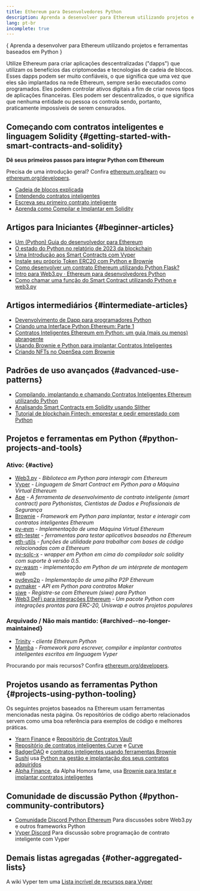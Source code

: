 ```yaml
---
title: Ethereum para Desenvolvedores Python
description: Aprenda a desenvolver para Ethereum utilizando projetos e ferramentas baseados em Python
lang: pt-br
incomplete: true
---
```


{
<FeaturedText>Aprenda a desenvolver para Ethereum utilizando projetos e ferramentas baseados em Python</FeaturedText>
}

Utilize Ethereum para criar aplicações descentralizadas ("dapps") que utilizam os benefícios das criptomoedas e tecnologias de cadeia de blocos. Esses dapps podem ser muito confiáveis, o que significa que uma vez que eles são implantados na rede Ethereum, sempre serão executados como programados. Eles podem controlar ativos digitais a fim de criar novos tipos de aplicações financeiras. Eles podem ser descentralizados, o que significa que nenhuma entidade ou pessoa os controla sendo, portanto, praticamente impossíveis de serem censurados.

## Começando com contratos inteligentes e linguagem Solidity \{#getting-started-with-smart-contracts-and-solidity}

**Dê seus primeiros passos para integrar Python com Ethereum**

Precisa de uma introdução geral? Confira [ethereum.org/learn](/learn/) ou [ethereum.org/developers](/developers/).

- [Cadeia de blocos explicada](https://kauri.io/article/d55684513211466da7f8cc03987607d5/blockchain-explained)
- [Entendendo contratos inteligentes](https://kauri.io/article/e4f66c6079e74a4a9b532148d3158188/ethereum-101-part-5-the-smart-contract)
- [Escreva seu primeiro contrato inteligente](https://kauri.io/article/124b7db1d0cf4f47b414f8b13c9d66e2/remix-ide-your-first-smart-contract)
- [Aprenda como Compilar e Implantar em Solidity](https://kauri.io/article/973c5f54c4434bb1b0160cff8c695369/understanding-smart-contract-compilation-and-deployment)

## Artigos para Iniciantes \{#beginner-articles}

- [Um (Python) Guia do desenvolvedor para Ethereum](https://snakecharmers.ethereum.org/a-developers-guide-to-ethereum-pt-1/)
- [O estado do Python no relatório de 2023 da blockchain](https://tradingstrategy.ai/blog/the-state-of-python-in-blockchain-in-2023)
- [Uma Introdução aos Smart Contracts com Vyper](https://kauri.io/#collections/Getting%20Started/an-introduction-to-smart-contracts-with-vyper/)
- [Instale seu próprio Token ERC20 com Python e Brownie](https://betterprogramming.pub/python-blockchain-token-deployment-tutorial-create-an-erc20-77a5fd2e1a58)
- [Como desenvolver um contrato Ethereum utilizando Python Flask?](https://medium.com/coinmonks/how-to-develop-ethereum-contract-using-python-flask-9758fe65976e)
- [Intro para Web3.py · Ethereum para desenvolvedores Python](https://www.dappuniversity.com/articles/web3-py-intro)
- [Como chamar uma função do Smart Contract utilizando Python e web3.py](https://stackoverflow.com/questions/57580702/how-to-call-a-smart-contract-function-using-python-and-web3-py)

## Artigos intermediários \{#intermediate-articles}

- [Devenvolvimento de Dapp para programadores Python](https://levelup.gitconnected.com/dapps-development-for-python-developers-f52b32b54f28)
- [Criando uma Interface Python Ethereum: Parte 1](https://hackernoon.com/creating-a-python-ethereum-interface-part-1-4d2e47ea0f4d)
- [Contratos Inteligentes Ethereum em Python: um guia (mais ou menos) abrangente](https://hackernoon.com/ethereum-smart-contracts-in-python-a-comprehensive-ish-guide-771b03990988)
- [Usando Brownie e Python para implantar Contratos Inteligentes](https://dev.to/patrickalphac/using-brownie-for-to-deploy-smart-contracts-1kkp)
- [Criando NFTs no OpenSea com Brownie](https://www.freecodecamp.org/news/how-to-make-an-nft-and-render-on-opensea-marketplace/)

## Padrões de uso avançados \{#advanced-use-patterns}

- [Compilando, implantando e chamando Contratos Inteligentes Ethereum utilizando Python](https://yohanes.gultom.id/2018/11/28/compiling-deploying-and-calling-ethereum-smartcontract-using-python/)
- [Analisando Smart Contracts em Solidity usando Slither](https://kauri.io/#collections/DevOps/analyze-solidity-smart-contracts-with-slither/#analyze-solidity-smart-contracts-with-slither)
- [Tutorial de blockchain Fintech: emprestar e pedir emprestado com Python](https://blog.chain.link/blockchain-fintech-defi-tutorial-lending-borrowing-python/)

## Projetos e ferramentas em Python \{#python-projects-and-tools}

### Ativo: \{#active}

- [Web3.py](https://github.com/ethereum/web3.py) - _Biblioteca em Python para interagir com Ethereum_
- [Vyper](https://github.com/ethereum/vyper/) - _Linguagem de Smart Contract em Python para a Máquina Virtual Ethereum_
- [Ape](https://github.com/ApeWorX/ape) - _A ferramenta de desenvolvimento de contrato inteligente (smart contract) para Pythonistas, Cientistas de Dados e Profissionais de Segurança_
- [Brownie](https://github.com/eth-brownie/brownie) - _Framework em Python para implantar, testar e interagir com contratos inteligentes Ethereum_
- [py-evm](https://github.com/ethereum/py-evm) - _Implementação de uma Máquina Virtual Ethereum_
- [eth-tester](https://github.com/ethereum/eth-tester) - _ferramentas para testar aplicativos baseados na Ethereum_
- [eth-utils](https://github.com/ethereum/eth-utils/) - _funções de utilidade para trabalhar com bases de código relacionadas com a Ethereum_
- [py-solc-x](https://pypi.org/project/py-solc-x/) - _wrapper em Python em cima do compilador solc solidity com suporte à versão 0.5._
- [py-wasm](https://github.com/ethereum/py-wasm) - _implementação em Python de um intérprete de montagem web_
- [pydevp2p](https://github.com/ethereum/pydevp2p) - _Implementação de uma pilha P2P Ethereum_
- [pymaker](https://github.com/makerdao/pymaker) - _API em Python para contratos Maker_
- [siwe](https://github.com/spruceid/siwe-py) - _Registre-se com Ethereum (siwe) para Python_
- [Web3 DeFi para integrações Ethereum](https://github.com/tradingstrategy-ai/web3-ethereum-defi) - _Um pacote Python com integrações prontas para ERC-20, Uniswap e outros projetos populares_

### Arquivado / Não mais mantido: \{#archived--no-longer-maintained}

- [Trinity](https://github.com/ethereum/trinity) - _cliente Ethereum Python_
- [Mamba](https://github.com/arjunaskykok/mamba) - _Framework para escrever, compilar e implantar contratos inteligentes escritos em linguagem Vyper_

Procurando por mais recursos? Confira [ethereum.org/developers](/developers/).

## Projetos usando as ferramentas Python \{#projects-using-python-tooling}

Os seguintes projetos baseados na Ethereum usam ferramentas mencionadas nesta página. Os repositórios de código aberto relacionados servem como uma boa referência para exemplos de código e melhores práticas.

- [Yearn Finance](https://yearn.finance/) e [Repositório de Contratos Vault](https://github.com/yearn/yearn-vaults)
- [Repositório de contratos inteligentes Curve](https://curve.fi/) e [Curve](https://github.com/curvefi/curve-contract)
- [BadgerDAO](https://badger.com/) e [contratos inteligentes usando ferramentas Brownie](https://github.com/Badger-Finance/badger-system)
- [Sushi](https://sushi.com/) usa [Python na gestão e implantação dos seus contratos adquiridos](https://github.com/sushiswap/sushi-vesting-protocols)
- [Alpha Finance](https://alphafinance.io/), da Alpha Homora fame, usa [Brownie para testar e implantar contratos inteligentes](https://github.com/AlphaFinanceLab/alpha-staking-contract)

## Comunidade de discussão Python \{#python-community-contributors}

- [Comunidade Discord Python Ethereum](https://discord.gg/9zk7snTfWe) Para discussões sobre Web3.py e outros frameworks Python
- [Vyper Discord](<[https://discord.gg/9zk7snTfWe](https://discord.gg/SdvKC79cJk)>) Para discussão sobre programação de contrato inteligente com Vyper

## Demais listas agregadas \{#other-aggregated-lists}

A wiki Vyper tem uma [Lista incrível de recursos para Vyper](https://github.com/ethereum/vyper/wiki/Vyper-tools-and-resources)
